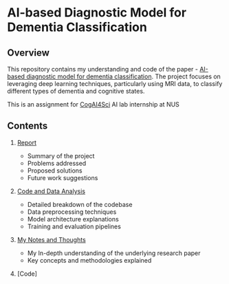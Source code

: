 # AI-based Diagnostic Model for Dementia Classification

## Overview

This repository contains my understanding and code of the paper -  [AI-based diagnostic model for dementia classification](https://www.nature.com/articles/s41591-024-03118-z). The project focuses on leveraging deep learning techniques, particularly using MRI data, to classify different types of dementia and cognitive states.

This is an assignment for [CogAI4Sci](https://www.cogai4sci.com/) AI lab internship at NUS 
## Contents

1. [Report](https://github.com/parthshr370/NUS/blob/main/NUS_Final.pdf)
   - Summary of the project
   - Problems addressed
   - Proposed solutions
   - Future work suggestions

2. [Code and Data Analysis](https://github.com/parthshr370/NUS/blob/main/Understanding%20the%20Codebase%20and%20Data.pdf)
   - Detailed breakdown of the codebase
   - Data preprocessing techniques
   - Model architecture explanations
   - Training and evaluation pipelines

3. [My Notes and Thoughts](https://github.com/parthshr370/NUS/blob/main/Notes-NUS.pdf)
   - My In-depth understanding of the underlying research paper
   - Key concepts and methodologies explained

4. [Code]
